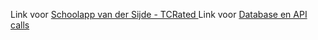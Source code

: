Link voor [Schoolapp van der Sijde - TCRated
](https://docs.google.com/document/d/1PGDKsihxD-g682B_HwrEwhdf6hNnTSTZKR2xcMpymRM/edit?usp=sharing)
Link voor [Database en API calls](https://docs.google.com/document/d/1gFQGx7b91pPpWC_-79Av9EIosNwQSqkWylSkgRm3Uoo/edit?usp=sharing)